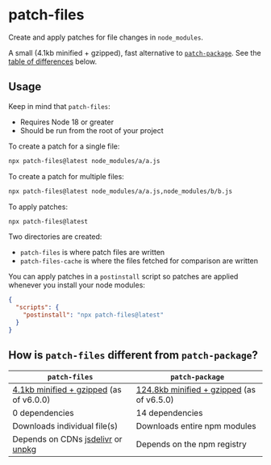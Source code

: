 # patch-files

Create and apply patches for file changes in `node_modules`.

A small (4.1kb minified + gzipped), fast alternative to [`patch-package`](https://github.com/ds300/patch-package). See the [table of differences](#how-is-patch-files-different-from-patch-package) below.

## Usage

Keep in mind that `patch-files`:

- Requires Node 18 or greater
- Should be run from the root of your project

To create a patch for a single file:

```bash
npx patch-files@latest node_modules/a/a.js
```

To create a patch for multiple files:

```bash
npx patch-files@latest node_modules/a/a.js,node_modules/b/b.js
```

To apply patches:

```bash
npx patch-files@latest
```

Two directories are created:

- `patch-files` is where patch files are written
- `patch-files-cache` is where the files fetched for comparison are written

You can apply patches in a `postinstall` script so patches are applied whenever you install your node modules:

```json
{
  "scripts": {
    "postinstall": "npx patch-files@latest"
  }
}
```

## How is `patch-files` different from `patch-package`?

| `patch-files`                                                                                  | `patch-package`                                                                                    |
| ---------------------------------------------------------------------------------------------- | -------------------------------------------------------------------------------------------------- |
| [4.1kb minified + gzipped](https://bundlephobia.com/package/patch-files@latest) (as of v6.0.0) | [124.8kb minified + gzipped](https://bundlephobia.com/package/patch-package@latest) (as of v6.5.0) |
| 0 dependencies                                                                                 | 14 dependencies                                                                                    |
| Downloads individual file(s)                                                                   | Downloads entire npm modules                                                                       |
| Depends on CDNs [jsdelivr](https://www.jsdelivr.com/) or [unpkg](https://unpkg.com)            | Depends on the npm registry                                                                        |
